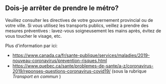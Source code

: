 ## Dois-je arrêter de prendre le métro?

Veuillez consulter les directives de votre gouvernement provincial ou de votre ville. Si vous utilisez les transports publics, veillez à prendre des mesures préventives : lavez-vous soigneusement les mains après, évitez de vous toucher le visage, etc.

Plus d'information par ici:

- https://www.canada.ca/fr/sante-publique/services/maladies/2019-nouveau-coronavirus/prevention-risques.html
- https://www.quebec.ca/sante/problemes-de-sante/a-z/coronavirus-2019/reponses-questions-coronavirus-covid19/ (sous la rubrique _Transport en commun_ )
